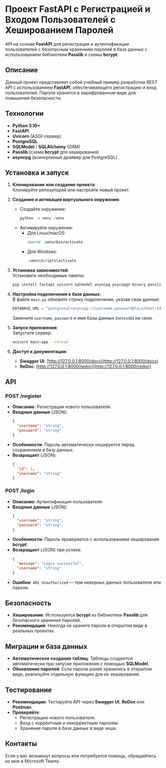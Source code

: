 # Проект FastAPI с Регистрацией и Входом Пользователей с Хешированием Паролей

API на основе **FastAPI** для регистрации и аутентификации пользователей с безопасным хранением паролей в базе данных с использованием библиотеки **Passlib** и схемы **bcrypt**.

## Описание

Данный проект представляет собой учебный пример разработки REST API с использованием **FastAPI**, обеспечивающего регистрацию и вход пользователей. Пароли хранятся в зашифрованном виде для повышения безопасности.

## Технологии

- **Python 3.10+**
- **FastAPI**
- **Uvicorn** (ASGI-сервер)
- **PostgreSQL**
- **SQLModel** / **SQLAlchemy** (ORM)
- **Passlib** (схема **bcrypt** для хеширования)
- **asyncpg** (асинхронный драйвер для PostgreSQL)

## Установка и запуск

1. **Клонирование или создание проекта**:  
   Клонируйте репозиторий или настройте новый проект.

2. **Создание и активация виртуального окружения**:  
   - Создайте окружение:
     ```bash
     python -m venv .venv
     ```
   - Активируйте окружение:
     - Для Linux/macOS:
       ```bash
       source .venv/bin/activate
       ```
     - Для Windows:
       ```bash
       .venv\Scripts\activate
       ```

3. **Установка зависимостей**:  
   Установите необходимые пакеты:
   ```bash
   pip install fastapi uvicorn sqlmodel asyncpg psycopg2-binary passlib[bcrypt]
   ```

4. **Настройка подключения к базе данных**:  
   В файле `main.py` обновите строку подключения, указав свои данные:
   ```python
   DATABASE_URL = "postgresql+asyncpg://username:password@localhost:5432/notesdb"
   ```
   Замените `username`, `password` и имя базы данных (`notesdb`) на свои.

5. **Запуск приложения**:  
   Запустите сервер:
   ```bash
   uvicorn main:app --reload
   ```

6. **Доступ к документации**:  
   - **Swagger UI**: [http://127.0.0.1:8000/docs](http://127.0.0.1:8000/docs)
   - **ReDoc**: [http://127.0.0.1:8000/redoc](http://127.0.0.1:8000/redoc)

## API

### POST /register
- **Описание**: Регистрация нового пользователя.
- **Входные данные** (JSON):
  ```json
  {
    "username": "string",
    "password": "string"
  }
  ```
- **Особенности**: Пароль автоматически хешируется перед сохранением в базу данных.
- **Возвращает** (JSON):
  ```json
  {
    "id": 1,
    "username": "string"
  }
  ```

### POST /login
- **Описание**: Аутентификация пользователя.
- **Входные данные** (JSON):
  ```json
  {
    "username": "string",
    "password": "string"
  }
  ```
- **Особенности**: Пароль проверяется с использованием хеширования **bcrypt**.
- **Возвращает** (JSON) при успехе:
  ```json
  {
    "message": "Login successful",
    "username": "string"
  }
  ```
- **Ошибки**: `401 Unauthorized` — при неверных данных пользователя или пароле.

## Безопасность

- **Хеширование**: Используется **bcrypt** из библиотеки **Passlib** для безопасного хранения паролей.
- **Рекомендация**: Никогда не храните пароли в открытом виде в реальных проектах.

## Миграции и база данных

- **Автоматическое создание таблиц**: Таблицы создаются автоматически при запуске приложения с помощью **SQLModel**.
- **Обновление паролей**: Если пароли ранее хранились в открытом виде, реализуйте отдельную функцию для их хеширования.

## Тестирование

- **Рекомендации**: Тестируйте API через **Swagger UI**, **ReDoc** или **Postman**.
- **Проверяйте**:
  - Регистрацию нового пользователя.
  - Вход с корректным и некорректным паролем.
  - Хранение пароля в базе данных в виде хеша.

## Контакты

Если у вас возникнут вопросы или потребуется помощь, обращайтесь ко мне в Microsoft Teams.